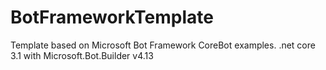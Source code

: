 # BotFrameworkTemplate
Template based on Microsoft Bot Framework CoreBot examples.
.net core 3.1 with Microsoft.Bot.Builder v4.13
